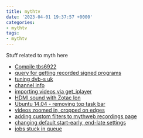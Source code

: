 ```yaml
---
title: mythtv
date: '2023-04-01 19:37:57 +0000'
categories:
- mythtv
tags:
- mythtv
---
```



Stuff related to myth here

  - [Compile tbs6922](Compile_tbs6922 "wikilink")
  - [query for getting recorded signed
    programs](query_for_getting_recorded_signed_programs "wikilink")
  - [tuning dvb-s uk](tuning_dvb-s_uk "wikilink")
  - [channel info](channel_info "wikilink")
  - [importing videos via
    get_iplayer](importing_videos_via_get_iplayer "wikilink")
  - [HDMI sound with Zotac Ion](HDMI_sound_with_Zotac_Ion "wikilink")
  - [Ubuntu 14.04 - removing top task
    bar](Ubuntu_14.04_-_removing_top_task_bar "wikilink")
  - [videos zoomed in, cropped on
    edges](videos_zoomed_in,_cropped_on_edges "wikilink")
  - [adding custom filters to mythweb recordings
    page](adding_custom_filters_to_mythweb_recordings_page "wikilink")
  - [changing default start-early, end-late
    settings](changing_default_start-early,_end-late_settings "wikilink")
  - [jobs stuck in queue](jobs_stuck_in_queue "wikilink")